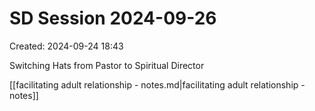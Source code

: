 # SD Session 2024-09-26
Created: 2024-09-24 18:43

Switching Hats from Pastor to Spiritual Director

[[facilitating adult relationship - notes.md|facilitating adult relationship - notes]]
